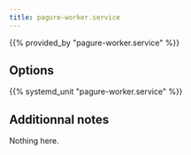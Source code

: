 ```yaml
---
title: pagure-worker.service
---
```


{{% provided_by "pagure-worker.service" %}}

## Options

{{% systemd_unit "pagure-worker.service" %}}

## Additionnal notes

Nothing here.